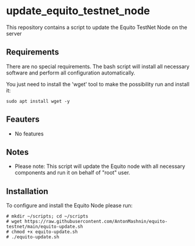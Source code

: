 # update_equito_testnet_node
This repository contains a script to update the Equito TestNet Node on the server

## Requirements
There are no special requirements. The bash script will install all necessary software and perform all configuration automatically.

You just need to install the 'wget' tool to make the possibility run and install it:
```
sudo apt install wget -y
```

## Feauters
- No features

## Notes
- Please note: This script will update the Equito node with all necessary components and run it on behalf of "root" user.
 
## Installation
To configure and install the Equito Node please run:
```
# mkdir ~/scripts; cd ~/scripts
# wget https://raw.githubusercontent.com/AntonMashnin/equito-testnet/main/equito-update.sh
# chmod +x equito-update.sh
# ./equito-update.sh
```
